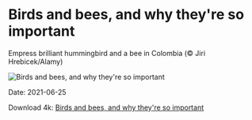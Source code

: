 # Birds and bees, and why they're so important

Empress brilliant hummingbird and a bee in Colombia (© Jiri Hrebicek/Alamy)

![Birds and bees, and why they're so important](https://bing.com/th?id=OHR.Heliodoxa_EN-US5338295561_UHD.jpg&rf=LaDigue_UHD.jpg&pid=hp&w=1024&h=576)

Date: 2021-06-25

Download 4k: [Birds and bees, and why they're so important](https://bing.com/th?id=OHR.Heliodoxa_EN-US5338295561_UHD.jpg&rf=LaDigue_UHD.jpg&pid=hp&w=3840&h=2160)

